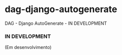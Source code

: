 # dag-django-autogenerate
DAG - Django AutoGenerate - IN DEVELOPMENT


### IN DEVELOPMENT ###
(Em desenvolvimento)
